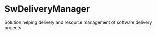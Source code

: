 # SwDeliveryManager
Solution helping delivery and resource management of software delivery projects
